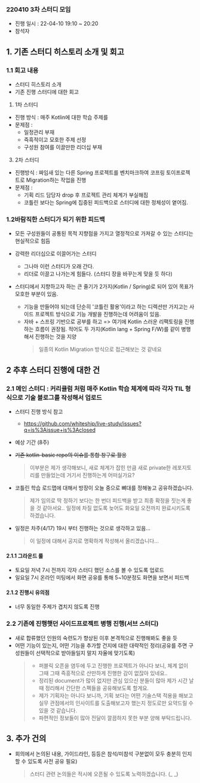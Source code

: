 ### 220410 3차 스터디 모임

* 진행 일시 : 22-04-10 19:10 ~ 20:20
* 참석자

## 1. 기존 스터디 히스토리 소개 및 회고
### 1.1 회고 내용
- 스터디 히스토리 소개 
- 기존 진행 스터디에 대한 회고
 1) 1차 스터디
  - 진행 방식 : 매주 Kotlin에 대한 학습 주제를
  - 문제점 :
    - 일정관리 부재
    - 즉흑적이고 모호한 주제 선정
    - 구성원 참여를 이끌만한 리더십 부재
 3) 2차 스터디
   - 진행방식 : 짜임새 있는 다른 Spring 프로젝트를 벤치마크하여 코프링 토이프로젝트로 Migration하는 작업을 진행
   - 문제점 :
     - 기획 리드 담당자 drop 후 프로젝트 관리 체계가 부실해짐
     - 코틀린 보다는 Spring에 집중된 피드백으로 스터디에 대한 정체성이 옅어짐.

### 1.2바람직한 스터디가 되기 위한 피드백
* 모든 구성원들이 공통된 목적 지향점을 가지고 열정적으로 가져갈 수 있는 스터디는 현실적으로 힘듬

* 강력한 리더십으로 이끌어가는 스터디
  * 그나마 이런 스터디가 오래 간다.
  * 리더로 이끌고 나가는게 힘들다. (스터디 장을 바꾸는게 맞을 듯 하다)


* 스터디에서 지향하고자 하는 큰 줄기가 2가지(Kotlin / Spring)로 되어 있어 목표가 모호한 부분이 있음.
  * 기능을 만들어야 되는데 단순히 '코틀린 활용'이라고 하는 디렉션만 가지고는 사이드 프로젝트 방식으로 기능 개발을 진행하는데 어려움이 있음.
  * 자바 + 스프링 기반으로 공부를 하고 => 여기에 Kotlin 스러운 리팩토링을 진행하는 흐름이 권장됨. 적어도 두 가지(Kotlin lang + Spring F/W)를 같이 병행해서 진행하는 것을 지양
    > 일종의 Kotlin Migration 방식으로 접근해보는 것 같네요


## 2 추후 스터디 진행에 대한 건
### 2.1 메인 스터디 : 커리큘럼 처럼 매주 Kotlin 학습 체계에 따라 각자 TIL 형식으로 기술 블로그를 작성해서 업로드
 * 스터디 진행 방식 참고
   * https://github.com/whiteship/live-study/issues?q=is%3Aissue+is%3Aclosed

 * 예상 기간 (8주)
 * ~~기존 kotlin-basic repo의 이슈를 통합 창구로 활용~~
   > 이부분은 제가 생각해보니, 새로 체계가 잡힌 만큼 새로 private한 레포지토리를 만들었는데 거기서 진행하는게 어떠실가요?

 * 코틀린 학습 로드맵에 대해서 방장이 오늘 중으로 뼈대를 정해놓고 공유하겠습니다.
    > 제가 임의로 딱 정하기 보다는 한 번더 피드백을 받고 최종 확정을 짓는게 좋을 것 같아서요.. 일정에 차질 없도록 늦어도 화요일 오전까지 완료시키도록 하겠습니다.

 * 일정은 차주(4/17) 19시 부터 진행하는 것으로 생각하고 있음... 
    > 이 일정에 대해서 공지로 명확하게 작성해서 올리겠습니다...

#### 2.1.1 그라운드 룰
 - 토요일 저녁 7시 전까지 각자 스터디 했던 소스를 볼 수 있도록 업로드
 - 일요일 7시 온라인 미팅에서 화면 공유를 통해 5~10분정도 화면을 보면서 피드백

#### 2.1.2 진행시 유의점 
 - 너무 동일한 주제가 겹치지 않도록 진행

### 2.2 기존에 진행햇던 사이드프로젝트 병행 진행(서브 스터디)
 * 새로 합류했던 인원의 숙련도가 향상된 이후 본격적으로 진행해봐도 좋을 듯
 * 어떤 기능이 있는지, 어떤 기능을 추가할 건지에 대한 대략적인 정리(공유를 주면 구성원들이 선택적으로 받아들일지 말지 자율에 맞기도록)
   > * 퍼블릭 오픈을 염두에 두고 진행한 프로젝트가 아니다 보니, 체계 없이 그때 그때 즉흥적으로 산만하게 진행한 감이 없잖아 있네요.. 
   > * 정리된 document가 많이 없지만 관심 있으신 분들이 많아 제가 시간 날 때 정리해서 간단한 스펙들을 공유해보도록 할게요.
   > * 제가 기획자는 아니다 보니까, 기획 보다는 어떤 기술스택 적용을 해보고 실무 관점에서의 인사이트를 도출해보고자 했는지 정도로만 요약드릴 수 있을 것 같습니다. 
   > * 파편적인 정보들이 많아 전달이 깔끔하지 못한 부분 양해 부탁드립니다. 


 ## 3. 추가 건의
* 회의에서 논의된 내용, 가이드라인, 등등은 참석/미참석 구분없이 모두 충분히 인지할 수 있도록 사전 공유 필요)
  > 스터디 관련 논의들은 적시에 오픈될 수 있도록 노력하겠습니다. (_ _)
